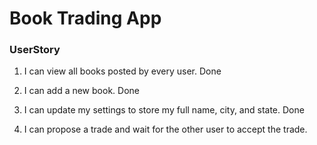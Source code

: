 # Book Trading App

### UserStory

1. I can view all books posted by every user.                         Done

2. I can add a new book.                                              Done

3. I can update my settings to store my full name, city, and state.   Done

4. I can propose a trade and wait for the other user to accept the trade. 